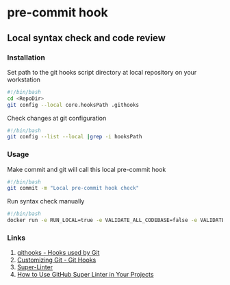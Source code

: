 # pre-commit hook

## Local syntax check and code review

### Installation

Set path to the git hooks script directory at local repository on your workstation

```bash
#!/bin/bash
cd <RepoDir>
git config --local core.hooksPath .githooks
```

Check changes at git configuration

```bash
#!/bin/bash
git config --list --local |grep -i hooksPath
```

### Usage

Make commit and git will call this local pre-commit hook

```bash
#!/bin/bash
git commit -m "Local pre-commit hook check"
```

Run syntax check manually

```bash
#!/bin/bash
docker run -e RUN_LOCAL=true -e VALIDATE_ALL_CODEBASE=false -e VALIDATE_PYTHON=true -v ./:/tmp/lint --rm github/super-linter
```

### Links

1. [githooks - Hooks used by Git](https://git-scm.com/docs/githooks "githooks - Hooks used by Git")
2. [Customizing Git - Git Hooks](https://git-scm.com/book/en/v2/Customizing-Git-Git-Hooks "Customizing Git - Git Hooks")
3. [Super-Linter](https://github.com/marketplace/actions/super-linter "Super-Linter")
4. [How to Use GitHub Super Linter in Your Projects](https://www.freecodecamp.org/news/github-super-linter/ "How to Use GitHub Super Linter in Your Projects")

